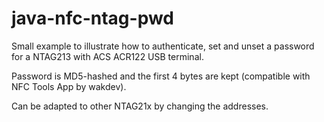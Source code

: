 # java-nfc-ntag-pwd
Small example to illustrate how to authenticate, set and unset a password for a NTAG213 with ACS ACR122 USB terminal.

Password is MD5-hashed and the first 4 bytes are kept (compatible with NFC Tools App by wakdev).

Can be adapted to other NTAG21x by changing the addresses.

